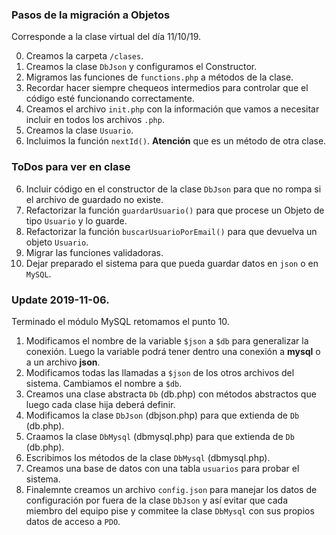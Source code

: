 ### Pasos de la migración a Objetos
Corresponde a la clase virtual del día 11/10/19.

0. Creamos la carpeta `/clases`.
1. Creamos la clase `DbJson` y configuramos el Constructor.
2. Migramos las funciones de `functions.php` a métodos de la clase.
3. Recordar hacer siempre chequeos intermedios para controlar que el código esté funcionando correctamente.
4. Creamos el archivo `init.php` con la información que vamos a necesitar incluir en todos los archivos `.php`.
4. Creamos la clase `Usuario`.
5. Incluimos la función `nextId()`. **Atención** que es un método de otra clase.

### ToDos para ver en clase
6. Incluir código en el constructor de la clase `DbJson` para que no rompa si el archivo de guardado no existe.
6. Refactorizar la función `guardarUsuario()` para que procese un Objeto de tipo `Usuario` y lo guarde.
7. Refactorizar la función `buscarUsuarioPorEmail()` para que devuelva un objeto `Usuario`.
9. Migrar las funciones validadoras.
10. Dejar preparado el sistema para que pueda guardar datos en `json` o en `MySQL`.


### Update 2019-11-06.
Terminado el módulo MySQL retomamos el punto 10.
1. Modificamos el nombre de la variable `$json` a `$db` para generalizar la conexión. Luego la variable podrá tener dentro una conexión a **mysql** o a un archivo **json**.
1. Modificamos todas las llamadas a `$json` de los otros archivos del sistema. Cambiamos el nombre a `$db`.
2. Creamos una clase abstracta `Db` (db.php) con métodos abstractos que luego cada clase hija deberá definir.
3. Modificamos la clase `DbJson` (dbjson.php) para que extienda de `Db` (db.php).
4. Craamos la clase `DbMysql` (dbmysql.php) para que extienda de `Db` (db.php).
5. Escribimos los métodos de la clase  `DbMysql` (dbmysql.php).
6. Creamos una base de datos con una tabla `usuarios` para probar el sistema.
7. Finalemnte creamos un archivo `config.json` para manejar los datos de configuración por fuera de la clase `DbJson` y así evitar que cada miembro del equipo pise y commitee la clase `DbMysql` con sus propios datos de acceso a `PDO`.
